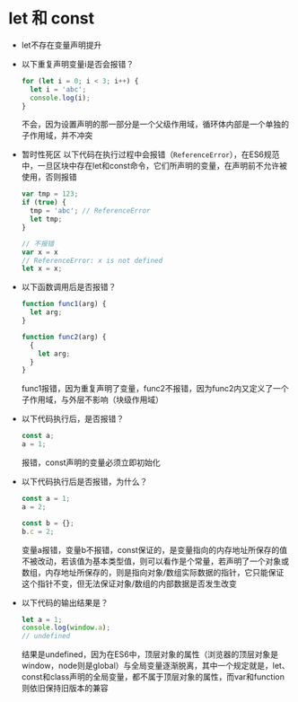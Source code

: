 # let 和 const

* let不存在变量声明提升

* 以下重复声明变量i是否会报错？

  ```javascript
  for (let i = 0; i < 3; i++) {
  	let i = 'abc';
  	console.log(i);
  }
  ```

  不会，因为设置声明的那一部分是一个父级作用域，循环体内部是一个单独的子作用域，并不冲突

* 暂时性死区
  以下代码在执行过程中会报错（`ReferenceError`），在ES6规范中，一旦区块中存在let和const命令，它们所声明的变量，在声明前不允许被使用，否则报错

  ```javascript
  var tmp = 123;
  if (true) {
    tmp = 'abc'; // ReferenceError
    let tmp;
  }
  
  // 不报错
  var x = x
  // ReferenceError: x is not defined
  let x = x;
  ```

* 以下函数调用后是否报错？

  ```javascript
  function func1(arg) {
    let arg; 
  }
  
  function func2(arg) {
    {
      let arg;
    }
  }
  ```

  func1报错，因为重复声明了变量，func2不报错，因为func2内又定义了一个子作用域，与外层不影响（块级作用域）

* 以下代码执行后，是否报错？

  ```javascript
  const a;
  a = 1;
  ```

  报错，const声明的变量必须立即初始化

* 以下代码执行后是否报错，为什么？

  ```javascript
  const a = 1;
  a = 2;
  
  const b = {};
  b.c = 2;
  ```

  变量a报错，变量b不报错，const保证的，是变量指向的内存地址所保存的值不被改动，若该值为基本类型值，则可以看作是个常量，若声明了一个对象或数组，内存地址所保存的，则是指向对象/数组实际数据的指针，它只能保证这个指针不变，但无法保证对象/数组的内部数据是否发生改变

* 以下代码的输出结果是？

  ```javascript
  let a = 1;
  console.log(window.a);
  // undefined
  ```

  结果是undefined，因为在ES6中，顶层对象的属性（浏览器的顶层对象是window，node则是global）与全局变量逐渐脱离，其中一个规定就是，let、const和class声明的全局变量，都不属于顶层对象的属性，而var和function则依旧保持旧版本的兼容

